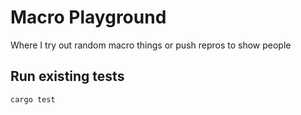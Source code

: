 # Macro Playground

Where I try out random macro things or push repros to show people

## Run existing tests
`cargo test`

